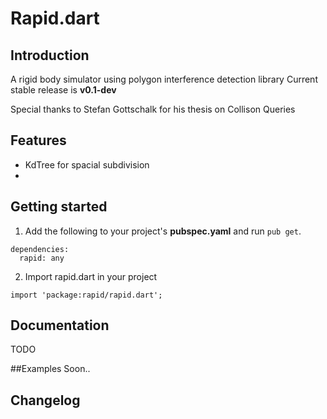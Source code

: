 # Rapid.dart

## Introduction
A rigid body simulator using polygon interference detection library
Current stable release is **v0.1-dev**

Special thanks to Stefan Gottschalk for his thesis on Collison Queries


## Features
 - KdTree for spacial subdivision
 -

## Getting started

1. Add the following to your project's **pubspec.yaml** and run `pub get`.
```
dependencies:
  rapid: any
```

2. Import rapid.dart in your project
```
import 'package:rapid/rapid.dart';
```

## Documentation
TODO

##Examples
Soon..

## Changelog
